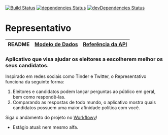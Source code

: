 [![Build Status](https://travis-ci.org/andregs/representativo.svg?branch=master)](https://travis-ci.org/andregs/representativo)
[![dependencies Status](https://david-dm.org/andregs/representativo/status.svg)](https://david-dm.org/andregs/representativo)
[![devDependencies Status](https://david-dm.org/andregs/representativo/dev-status.svg)](https://david-dm.org/andregs/representativo?type=dev)

# Representativo

| README | [Modelo de Dados](./doc/modelo-dados.md) | [Referência da API](./doc/referencia-api.md) |
|--------|------------------------------------------|----------------------------------------------|

### Aplicativo que visa ajudar os eleitores a escolherem melhor os seus candidatos.

Inspirado em redes sociais como Tinder e Twitter, o Representativo funciona da seguinte forma:
 1. Eleitores e candidatos podem lançar perguntas ao público em geral, bem como respondê-las.
 1. Comparando as respostas de todo mundo, o aplicativo mostra quais candidatos possuem uma maior afinidade política com você.

Siga o andamento do projeto no [Workflowy](https://workflowy.com/s/G_t9.ayAxEKW9Ag)!
- Estágio atual: nem mesmo alfa.
